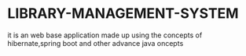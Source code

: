 # LIBRARY-MANAGEMENT-SYSTEM
it is an web base application made up using the concepts of hibernate,spring boot and other advance java oncepts
